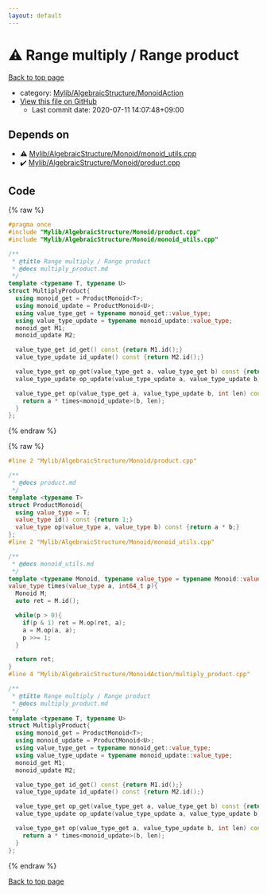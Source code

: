 ```yaml
---
layout: default
---
```


<!-- mathjax config similar to math.stackexchange -->
<script type="text/javascript" async
  src="https://cdnjs.cloudflare.com/ajax/libs/mathjax/2.7.5/MathJax.js?config=TeX-MML-AM_CHTML">
</script>
<script type="text/x-mathjax-config">
  MathJax.Hub.Config({
    TeX: { equationNumbers: { autoNumber: "AMS" }},
    tex2jax: {
      inlineMath: [ ['$','$'] ],
      processEscapes: true
    },
    "HTML-CSS": { matchFontHeight: false },
    displayAlign: "left",
    displayIndent: "2em"
  });
</script>

<script type="text/javascript" src="https://cdnjs.cloudflare.com/ajax/libs/jquery/3.4.1/jquery.min.js"></script>
<script src="https://cdn.jsdelivr.net/npm/jquery-balloon-js@1.1.2/jquery.balloon.min.js" integrity="sha256-ZEYs9VrgAeNuPvs15E39OsyOJaIkXEEt10fzxJ20+2I=" crossorigin="anonymous"></script>
<script type="text/javascript" src="../../../../assets/js/copy-button.js"></script>
<link rel="stylesheet" href="../../../../assets/css/copy-button.css" />


# :warning: Range multiply / Range product

<a href="../../../../index.html">Back to top page</a>

* category: <a href="../../../../index.html#7bd9a37defae28fe1746a7ffe2a62491">Mylib/AlgebraicStructure/MonoidAction</a>
* <a href="{{ site.github.repository_url }}/blob/master/Mylib/AlgebraicStructure/MonoidAction/multiply_product.cpp">View this file on GitHub</a>
    - Last commit date: 2020-07-11 14:07:48+09:00




## Depends on

* :warning: <a href="../Monoid/monoid_utils.cpp.html">Mylib/AlgebraicStructure/Monoid/monoid_utils.cpp</a>
* :heavy_check_mark: <a href="../Monoid/product.cpp.html">Mylib/AlgebraicStructure/Monoid/product.cpp</a>


## Code

<a id="unbundled"></a>
{% raw %}
```cpp
#pragma once
#include "Mylib/AlgebraicStructure/Monoid/product.cpp"
#include "Mylib/AlgebraicStructure/Monoid/monoid_utils.cpp"

/**
 * @title Range multiply / Range product
 * @docs multiply_product.md
 */
template <typename T, typename U>
struct MultiplyProduct{
  using monoid_get = ProductMonoid<T>;
  using monoid_update = ProductMonoid<U>;
  using value_type_get = typename monoid_get::value_type;
  using value_type_update = typename monoid_update::value_type;
  monoid_get M1;
  monoid_update M2;

  value_type_get id_get() const {return M1.id();}
  value_type_update id_update() const {return M2.id();}

  value_type_get op_get(value_type_get a, value_type_get b) const {return M1.op(a, b);}
  value_type_update op_update(value_type_update a, value_type_update b) const {return M2.op(a, b);}

  value_type_get op(value_type_get a, value_type_update b, int len) const {
    return a * times<monoid_update>(b, len);
  }
};

```
{% endraw %}

<a id="bundled"></a>
{% raw %}
```cpp
#line 2 "Mylib/AlgebraicStructure/Monoid/product.cpp"

/**
 * @docs product.md
 */
template <typename T>
struct ProductMonoid{
  using value_type = T;
  value_type id() const {return 1;}
  value_type op(value_type a, value_type b) const {return a * b;}
};
#line 2 "Mylib/AlgebraicStructure/Monoid/monoid_utils.cpp"

/**
 * @docs monoid_utils.md
 */
template <typename Monoid, typename value_type = typename Monoid::value_type>
value_type times(value_type a, int64_t p){
  Monoid M;
  auto ret = M.id();

  while(p > 0){
    if(p & 1) ret = M.op(ret, a);
    a = M.op(a, a);
    p >>= 1;
  }

  return ret;
}
#line 4 "Mylib/AlgebraicStructure/MonoidAction/multiply_product.cpp"

/**
 * @title Range multiply / Range product
 * @docs multiply_product.md
 */
template <typename T, typename U>
struct MultiplyProduct{
  using monoid_get = ProductMonoid<T>;
  using monoid_update = ProductMonoid<U>;
  using value_type_get = typename monoid_get::value_type;
  using value_type_update = typename monoid_update::value_type;
  monoid_get M1;
  monoid_update M2;

  value_type_get id_get() const {return M1.id();}
  value_type_update id_update() const {return M2.id();}

  value_type_get op_get(value_type_get a, value_type_get b) const {return M1.op(a, b);}
  value_type_update op_update(value_type_update a, value_type_update b) const {return M2.op(a, b);}

  value_type_get op(value_type_get a, value_type_update b, int len) const {
    return a * times<monoid_update>(b, len);
  }
};

```
{% endraw %}

<a href="../../../../index.html">Back to top page</a>


